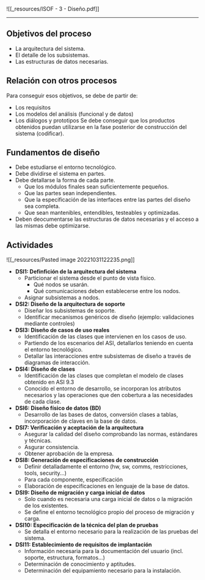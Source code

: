 ![[_resources/ISOF - 3 - Diseño.pdf]]

---

## Objetivos del proceso
- La arquitectura del sistema.
- El detalle de los subsistemas.
- Las estructuras de datos necesarias.


## Relación con otros procesos
Para conseguir esos objetivos, se debe de partir de:
- Los requisitos
- Los modelos del análisis (funcional y de datos)
- Los diálogos y prototipos
Se debe conseguir que los productos obtenidos puedan utilizarse en la fase posterior de construcción del sistema (codificar).


## Fundamentos de diseño
- Debe estudiarse el entorno tecnológico.
- Debe dividirse el sistema en partes.
- Debe detallarse la forma de cada parte.
	- Que los módulos finales sean suficientemente pequeños.
	- Que las partes sean independientes.
	- Que la especificación de las interfaces entre las partes del diseño sea completa.
	- Que sean mantenibles, entendibles, testeables y optimizadas.
- Deben deocumentarse las estructuras de datos necesarias y el acceso a las mismas debe optimizarse.

## Actividades
![[_resources/Pasted image 20221031122235.png]]

- **DSI1: Definfición de la arquitectura del sistema**
	- Particionar el sistema desde el punto de vista físico.
		- Qué nodos se usarán.
		- Qué comunicaciones deben establecerse entre los nodos.
	- Asignar subsistemas a nodos.
- **DSI2: Diseño de la arquitectura de soporte**
	- Diseñar los subsistemas de soporte.
	- Identificar mecanismos genéricos de diseño (ejemplo: validaciones mediante controles)
- **DSI3: Diseño de casos de uso reales**
	- Identificación de las clases que intervienen en los casos de uso.
	- Partiendo de los escenarios del ASI, detallarlos teniendo en cuenta el entorno tecnológico.
	- Detallar las interacciones entre subsistemas de diseño a través de diagramas de interacción.
- **DSI4: Diseño de clases**
	- Identificación de las clases que completan el modelo de clases obtenido en ASI 9.3
	- Conocido el entorno de desarrollo, se incorporan los atributos necesarios y las operaciones que den cobertura a las necesidades de cada clase.
- **DSI6: Diseño físico de datos (BD)**
	- Desarrollo de las bases de datos, conversión clases a tablas, incorporación de claves en la base de datos.
- **DSI7: Verificación y aceptación de la arquitectura**
	- Asegurar la calidad del diseño comprobando las normas, estándares y técnicas.
	- Asgurar consistencia.
	- Obtener aprobación de la empresa.
- **DSI8: Generación de especificaciones de construcción**
	- Definir detalladamente el entorno (hw, sw, comms, restricciones, tools, security...)
	- Para cada componente, especificación
	- Elaboración de especificaciones en lenguaje de la base de datos.
- **DSI9: Diseño de migración y carga inicial de datos**
	- Solo cuando es necesaria una carga inicial de datos o la migración de los existentes.
	- Se define el entorno tecnológico propio del proceso de migración y carga.
- **DSI10: Especificación de la técnica del plan de pruebas**
	- Se detalla el entorno necesario para la realización de las pruebas del sistema.
- **DSI11: Establecimiento de requisitos de implantación**
	- Información necesaria para la documentación del usuario (incl. soporte, estructura, formatos...)
	- Determinación de conocimiento y aptitudes.
	- Determinación del equipamiento necesario para la instalación.


